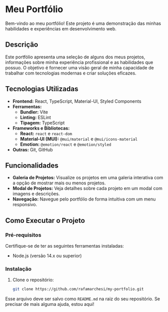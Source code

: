 # Meu Portfólio

Bem-vindo ao meu portfólio! Este projeto é uma demonstração das minhas habilidades e experiências em desenvolvimento web.

## Descrição

Este portfólio apresenta uma seleção de alguns dos meus projetos, informações sobre minha experiência profissional e as habilidades que possuo. O objetivo é fornecer uma visão geral de minha capacidade de trabalhar com tecnologias modernas e criar soluções eficazes.

## Tecnologias Utilizadas

- **Frontend:** React, TypeScript, Material-UI, Styled Components
- **Ferramentas:**
  - **Bundler:** Vite
  - **Linting:** ESLint
  - **Tipagem:** TypeScript
- **Frameworks e Bibliotecas:**
  - **React:** `react` e `react-dom`
  - **Material-UI (MUI):** `@mui/material` e `@mui/icons-material`
  - **Emotion:** `@emotion/react` e `@emotion/styled`
- **Outras:** Git, GitHub

## Funcionalidades

- **Galeria de Projetos:** Visualize os projetos em uma galeria interativa com a opção de mostrar mais ou menos projetos.
- **Modal de Projetos:** Veja detalhes sobre cada projeto em um modal com imagens e descrições.
- **Navegação:** Navegue pelo portfólio de forma intuitiva com um menu responsivo.

## Como Executar o Projeto

### Pré-requisitos

Certifique-se de ter as seguintes ferramentas instaladas:

- Node.js (versão 14.x ou superior)

### Instalação

1. Clone o repositório:
   ```bash
   git clone https://github.com/rafamarchesi/my-portfolio.git


Esse arquivo deve ser salvo como `README.md` na raiz do seu repositório. Se precisar de mais alguma ajuda, estou aqui!






